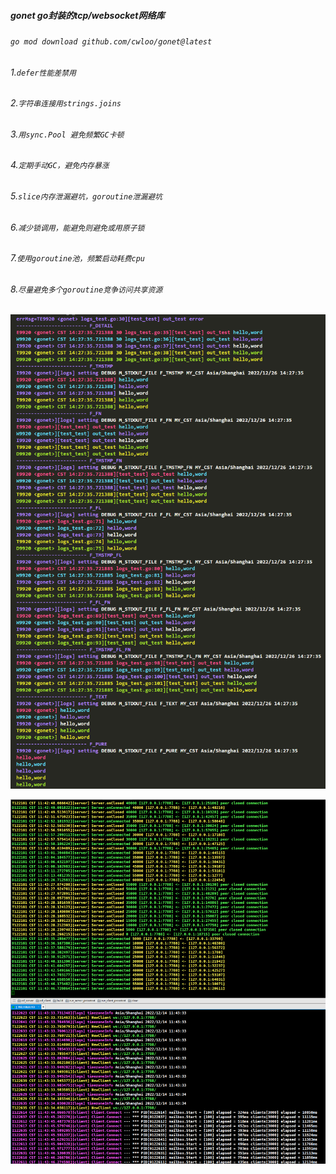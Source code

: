 ##### gonet go封装的tcp/websocket网络库

###### `go mod download github.com/cwloo/gonet@latest`

###### 1.`defer性能差禁用`
###### 2.`字符串连接用strings.joins`
###### 3.`用sync.Pool 避免频繁GC卡顿`
###### 4.`定期手动GC，避免内存暴涨`
###### 5.`slice内存泄漏避坑，goroutine泄漏避坑`
###### 6.`减少锁调用，能避免则避免或用原子锁`
###### 7.`使用goroutine池，频繁启动耗费cpu`
###### 8.`尽量避免多个goroutine竞争访问共享资源`



![image](https://github.com/cwloo/gonet/blob/main/res/log.png)


![image](https://github.com/cwloo/gonet/blob/main/res/server.png)